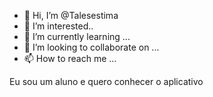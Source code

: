 - 👋 Hi, I’m @Talesestima
- 👀 I’m interested..
- 🌱 I’m currently learning ...
- 💞️ I’m looking to collaborate on ...
- 📫 How to reach me ...

<!---
Talesestima/Talesestima is a ✨ special ✨ repository because its `README.md` (this file) appears on your GitHub profile.
You can click the Preview link to take a look at your changes.
--->
Eu sou um aluno e quero conhecer o aplicativo 
